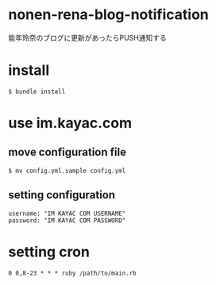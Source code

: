nonen-rena-blog-notification
============================

能年玲奈のブログに更新があったらPUSH通知する

# install

    $ bundle install

# use im.kayac.com

## move configuration file

    $ mv config.yml.sample config.yml

## setting configuration

    username: "IM KAYAC COM USERNAME"
    password: "IM KAYAC COM PASSWORD"

# setting cron

    0 0,8-23 * * * ruby /path/to/main.rb

